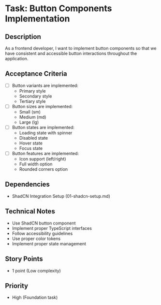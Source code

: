 # Task: Button Components Implementation

## Description

As a frontend developer, I want to implement button components so that we have consistent and accessible button interactions throughout the application.

## Acceptance Criteria

- [ ] Button variants are implemented:
  - Primary style
  - Secondary style
  - Tertiary style
- [ ] Button sizes are implemented:
  - Small (sm)
  - Medium (md)
  - Large (lg)
- [ ] Button states are implemented:
  - Loading state with spinner
  - Disabled state
  - Hover state
  - Focus state
- [ ] Button features are implemented:
  - Icon support (left/right)
  - Full width option
  - Rounded corners option

## Dependencies

- ShadCN Integration Setup (01-shadcn-setup.md)

## Technical Notes

- Use ShadCN button component
- Implement proper TypeScript interfaces
- Follow accessibility guidelines
- Use proper color tokens
- Implement proper state management

## Story Points

- 1 point (Low complexity)

## Priority

- High (Foundation task)

